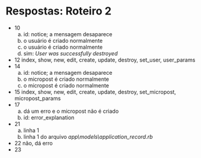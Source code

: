 # Respostas: Roteiro 2

- 10
  1. id: notice; a mensagem desaparece
  2. o usuário é criado normalmente
  3. o usuário é criado normalmente
  4. sim: *User was successfully destroyed*
- 12 index, show, new, edit, create, update, destroy, set_user, user_params
- 14
  1. id: notice; a mensagem desaparece
  2. o micropost é criado normalmente
  3. o micropost é criado normalmente
- 15 index, show, new, edit, create, update, destroy, set_micropost, micropost_params
- 17
  1. dá um erro e o micropost não é criado
  2. id: error_explanation
- 21
  1. linha 1
  2. linha 1 do arquivo *app\models\application_record.rb*
- 22 não, dá erro
- 23

<style type="text/css">
ul li ol li { list-style-type: lower-alpha; }
</style>
